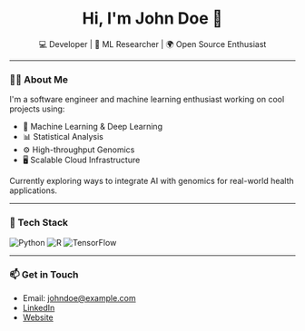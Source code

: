 <h1 align="center">Hi, I'm John Doe 👋</h1>

<p align="center">
  💻 Developer | 🧠 ML Researcher | 🌍 Open Source Enthusiast
</p>

---

### 👨‍💻 About Me

I'm a software engineer and machine learning enthusiast working on cool projects using:

- 🧠 Machine Learning & Deep Learning
- 📊 Statistical Analysis
- ⚙️ High-throughput Genomics
- 🖥️ Scalable Cloud Infrastructure

Currently exploring ways to integrate AI with genomics for real-world health applications.

---

### 🚀 Tech Stack

![Python](https://img.shields.io/badge/Python-3776AB?style=for-the-badge&logo=python&logoColor=white)
![R](https://img.shields.io/badge/R-276DC3?style=for-the-badge&logo=r&logoColor=white)
![TensorFlow](https://img.shields.io/badge/TensorFlow-FF6F00?style=for-the-badge&logo=tensorflow&logoColor=white)

---

### 📫 Get in Touch

- Email: johndoe@example.com  
- [LinkedIn](https://linkedin.com/in/yourprofile)  
- [Website](https://yourwebsite.com)

